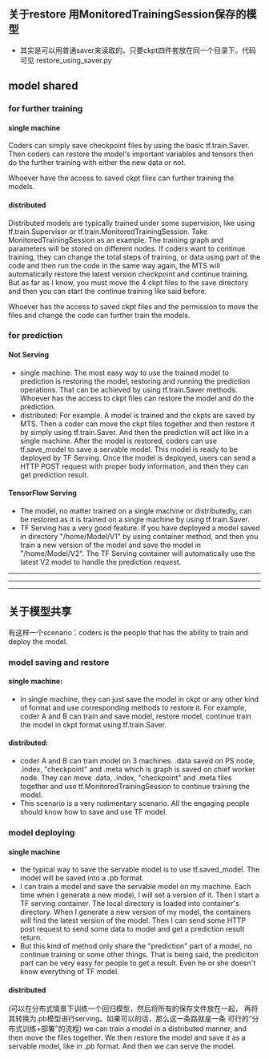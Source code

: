 ## 关于restore 用MonitoredTrainingSession保存的模型
* 其实是可以用普通saver来读取的。只要ckpt四件套放在同一个目录下。代码可见
restore_using_saver.py

## model shared 
### for further training
#### single machine
Coders can simply save checkpoint files by using the basic tf.train.Saver. Then 
coders can restore the model's important variables and tensors then do the 
further training with either the new data or not. 

Whoever have the access to saved
 ckpt files can further training the models. 
#### distributed
Distributed models are typically trained under some supervision, like using
tf.train.Supervisor or tf.train.MonitoredTrainingSession. 
Take MonitoredTrainingSession as an example. 
The training graph and parameters will be stored on different nodes. If coders
want to continue training, they can change the total steps of training, or data 
using part of the code and then 
run the code in the same way again, the MTS will automatically restore the latest version 
checkpoint and continue training. But as far as I know, you must move the 4 ckpt files
to the save directory and then you can start the continue training like said before.

Whoever has the access to saved ckpt files and the permission to move the files and 
change the code can further train the models. 
### for prediction
#### Not Serving
* single machine: 
The most easy way to use the trained model to prediction is restoring the model, 
restoring and running the prediction operations. That can be achieved by using 
tf.train.Saver methods. Whoever has the access to ckpt files can restore the 
model and do the prediction. 
* distributed: For example. A model is trained and the ckpts are saved by MTS. 
Then a coder can move the ckpt files together and then restore it by simply using
tf.train.Saver. And then the prediction will act like in a single machine. After 
the model is restored, coders can use tf.save_model to save a servable model. This 
model is ready to be deployed by TF Serving. Once the model is deployed, users can 
send a HTTP POST request with proper body information, and then they can get prediction
result. 
#### TensorFlow Serving
* The model, no matter trained on a single machine or distributedly, can be 
restored as it is trained on a single machine by using tf.train.Saver. 
* TF Serving has a very good feature. If you have deployed a model saved in directory
 "/home/Model/V1" by using container method, and then you train a new version of the model 
 and save the model in "/home/Model/V2". The TF Serving container will automatically use
 the latest V2 model to handle the prediction request.   

----------------------------------------
----------------------------------------
----------------------------------------
## 关于模型共享
有这样一个scenario：coders is the people that has the ability to train
and deploy the model.
### model saving and restore
#### single machine: 
* in single machine, they can just save the model in ckpt or 
any other kind of format and use corresponding methods to restore it. 
For example, coder A and B can train and save model, restore model, continue 
train the model in ckpt format using tf.train.Saver. 
#### distributed: 
* coder A and B can train model on 3 machines. .data saved on PS node, 
.index, "checkpoint" and .meta which is graph is saved on chief worker node. 
They can move .data, .index, "checkpoint" and .meta files together and use 
tf.MonitoredTrainingSession to continue training the model. 
* This scenario is a very rudimentary scenario. All the engaging people should 
know how to save and use TF model. 
### model deploying
#### single machine
* the typical way to save the servable model is to use tf.saved_model. The model will 
be saved into a .pb format. 
* I can train a model and save the servable model on my machine. Each time when I 
generate a new model, I will set a version of it. Then I start a TF serving container. 
The local directory is loaded into container's directory. When I generate a new version 
of my model, the containers will find the latest version of the model. Then I can send 
some HTTP post request to send some data to model and get a prediction result return. 
* But this kind of method only share the "prediction" part of a model, no continue training
or some other things. That is being said, the prediciton part can be very easy for 
people to get a result. Even he or she doesn't know everything of TF model.
#### distributed 
(可以在分布式情景下训练一个回归模型，然后将所有的保存文件放在一起，
再将其转换为.pb模型进行serving。如果可以的话，那么这一条路就是一条
可行的“分布式训练+部署”的流程)
we can train a model in a distributed manner, and then move the files together. 
We then restore the model and save it as a servable model, like in .pb format.
And then we can serve the model. 
